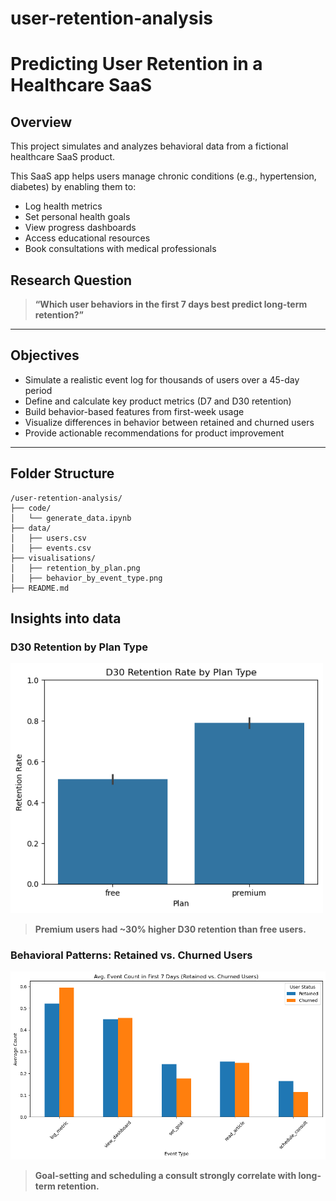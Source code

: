 # user-retention-analysis

# Predicting User Retention in a Healthcare SaaS  

## Overview

This project simulates and analyzes behavioral data from a fictional healthcare SaaS product.

This SaaS app helps users manage chronic conditions (e.g., hypertension, diabetes) by enabling them to:
- Log health metrics
- Set personal health goals
- View progress dashboards
- Access educational resources
- Book consultations with medical professionals

## Research Question

> **“Which user behaviors in the first 7 days best predict long-term retention?”**

---

## Objectives

- Simulate a realistic event log for thousands of users over a 45-day period
- Define and calculate key product metrics (D7 and D30 retention)
- Build behavior-based features from first-week usage
- Visualize differences in behavior between retained and churned users
- Provide actionable recommendations for product improvement

---

## Folder Structure

```text
/user-retention-analysis/
├── code/
│   └── generate_data.ipynb
├── data/
│   ├── users.csv
│   ├── events.csv
├── visualisations/
│   ├── retention_by_plan.png
│   ├── behavior_by_event_type.png
├── README.md
```

## Insights into data

### D30 Retention by Plan Type

<img src="visualisations/retention_by_plan.png" width="500"/>

> **Premium users had ~30% higher D30 retention than free users.**

### Behavioral Patterns: Retained vs. Churned Users

<img src="visualisations/behavior_by_event_type.png" width="600"/>

> **Goal-setting and scheduling a consult strongly correlate with long-term retention.**

